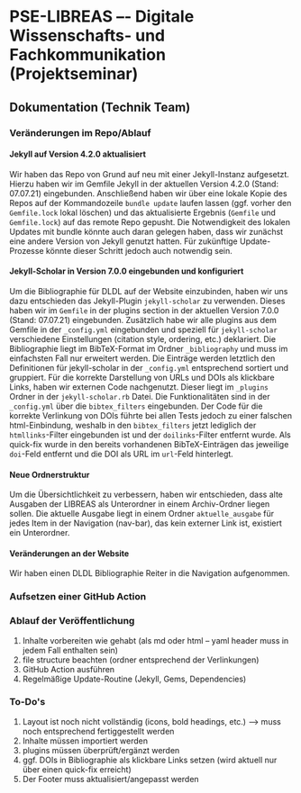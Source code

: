 # PSE-LIBREAS –- Digitale Wissenschafts- und Fachkommunikation (Projektseminar)

## Dokumentation (Technik Team)

### Veränderungen im Repo/Ablauf

#### Jekyll auf Version 4.2.0 aktualisiert

Wir haben das Repo von Grund auf neu mit einer Jekyll-Instanz aufgesetzt. Hierzu haben wir im Gemfile Jekyll in der aktuellen Version 4.2.0 (Stand: 07.07.21) eingebunden. Anschließend haben wir über eine lokale Kopie des Repos auf der Kommandozeile `bundle update` laufen lassen (ggf. vorher den `Gemfile.lock` lokal löschen) und das aktualisierte Ergebnis (`Gemfile` und `Gemfile.lock`) auf das remote Repo gepusht. Die Notwendigkeit des lokalen Updates mit bundle könnte auch daran gelegen haben, dass wir zunächst eine andere Version von Jekyll genutzt hatten. Für zukünftige Update-Prozesse könnte dieser Schritt jedoch auch notwendig sein.

#### Jekyll-Scholar in Version 7.0.0 eingebunden und konfiguriert

Um die Bibliographie für DLDL auf der Website einzubinden, haben wir uns dazu entschieden das Jekyll-Plugin `jekyll-scholar` zu verwenden. Dieses haben wir im `Gemfile` in der plugins section in der aktuellen Version 7.0.0 (Stand: 07.07.21) eingebunden. Zusätzlich habe wir alle plugins aus dem Gemfile in der `_config.yml` eingebunden und speziell für `jekyll-scholar` verschiedene Einstellungen (citation style, ordering, etc.) deklariert. 
Die Bibliographie liegt im BibTeX-Format im Ordner `_bibliography` und muss im einfachsten Fall nur erweitert werden. Die Einträge werden letztlich den Definitionen für jekyll-scholar in der `_config.yml` entsprechend sortiert und gruppiert. Für die korrekte Darstellung von URLs und DOIs als klickbare Links, haben wir externen Code nachgenutzt. Dieser liegt im `_plugins` Ordner in der `jekyll-scholar.rb` Datei. Die Funktionalitäten sind in der `_config.yml` über die `bibtex_filters` eingebunden. Der Code für die korrekte Verlinkung von DOIs führte bei allen Tests jedoch zu einer falschen html-Einbindung, weshalb in den `bibtex_filters` jetzt lediglich der `htmllinks`-Filter eingebunden ist und der `doilinks`-Filter entfernt wurde. Als quick-fix wurde in den bereits vorhandenen BibTeX-Einträgen das jeweilige `doi`-Feld entfernt und die DOI als URL im `url`-Feld hinterlegt.

#### Neue Ordnerstruktur

Um die Übersichtlichkeit zu verbessern, haben wir entschieden, dass alte Ausgaben der LIBREAS als Unterordner in einem Archiv-Ordner liegen sollen. Die aktuelle Ausgabe liegt in einem Ordner `aktuelle_ausgabe` für jedes Item in der Navigation (nav-bar), das kein externer Link ist, existiert ein Unterordner.

#### Veränderungen an der Website

Wir haben einen DLDL Bibliographie Reiter in die Navigation aufgenommen.

### Aufsetzen einer GitHub Action



### Ablauf der Veröffentlichung
1. Inhalte vorbereiten wie gehabt (als md oder html – yaml header muss in jedem Fall enthalten sein)
2. file structure beachten (ordner entsprechend der Verlinkungen)
3. GitHub Action ausführen
4. Regelmäßige Update-Routine (Jekyll, Gems, Dependencies)

### To-Do's
1. Layout ist noch nicht vollständig (icons, bold headings, etc.) --> muss noch entsprechend fertiggestellt werden
2. Inhalte müssen importiert werden
3. plugins müssen überprüft/ergänzt werden
4. ggf. DOIs in Bibliographie als klickbare Links setzen (wird aktuell nur über einen quick-fix erreicht)
5. Der Footer muss aktualisiert/angepasst werden
